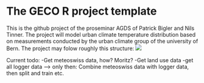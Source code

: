 # The GECO R project template

This is the github project of the proseminar AGDS of Patrick Bigler and Nils Tinner. 
The project will model urban climate temperature distribution based on measurements conducted by the urban climate group of the university of Bern. 
The project may folow roughly this structure:
![](https://github.com/sundin01/AGDS_Bigler_Tinner/fig/First_Draft.png)

Current todo:
-Get meteoswiss data, how? Moritz?
-Get land use data
-get all logger data
--> only then: Combine meteoswiss data with logger data, then split and train etc.
